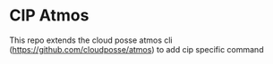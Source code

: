 # CIP Atmos

This repo extends the cloud posse atmos cli (https://github.com/cloudposse/atmos) to add cip specific command